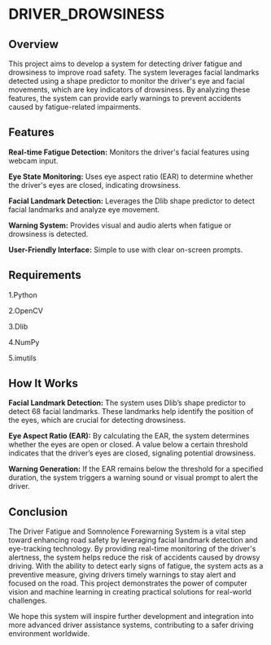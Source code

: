 # DRIVER_DROWSINESS

## Overview

This project aims to develop a system for detecting driver fatigue and drowsiness to improve road safety. The system leverages facial landmarks detected using a shape predictor to monitor the driver's eye and facial movements, which are key indicators of drowsiness. By analyzing these features, the system can provide early warnings to prevent accidents caused by fatigue-related impairments.

## Features
**Real-time Fatigue Detection:** Monitors the driver's facial features using webcam input.

**Eye State Monitoring:** Uses eye aspect ratio (EAR) to determine whether the driver's eyes are closed, indicating drowsiness.

**Facial Landmark Detection:** Leverages the Dlib shape predictor to detect facial landmarks and analyze eye movement.

**Warning System:** Provides visual and audio alerts when fatigue or drowsiness is detected.

**User-Friendly Interface:** Simple to use with clear on-screen prompts.

## Requirements

1.Python

2.OpenCV

3.Dlib

4.NumPy

5.imutils

## How It Works
**Facial Landmark Detection:** The system uses Dlib’s shape predictor to detect 68 facial landmarks. These landmarks help identify the position of the eyes, which are crucial for detecting drowsiness.

**Eye Aspect Ratio (EAR):** By calculating the EAR, the system determines whether the eyes are open or closed. A value below a certain threshold indicates that the driver’s eyes are closed, signaling potential drowsiness.

**Warning Generation:** If the EAR remains below the threshold for a specified duration, the system triggers a warning sound or visual prompt to alert the driver.

## Conclusion
The Driver Fatigue and Somnolence Forewarning System is a vital step toward enhancing road safety by leveraging facial landmark detection and eye-tracking technology. By providing real-time monitoring of the driver's alertness, the system helps reduce the risk of accidents caused by drowsy driving. With the ability to detect early signs of fatigue, the system acts as a preventive measure, giving drivers timely warnings to stay alert and focused on the road. This project demonstrates the power of computer vision and machine learning in creating practical solutions for real-world challenges.

We hope this system will inspire further development and integration into more advanced driver assistance systems, contributing to a safer driving environment worldwide.

